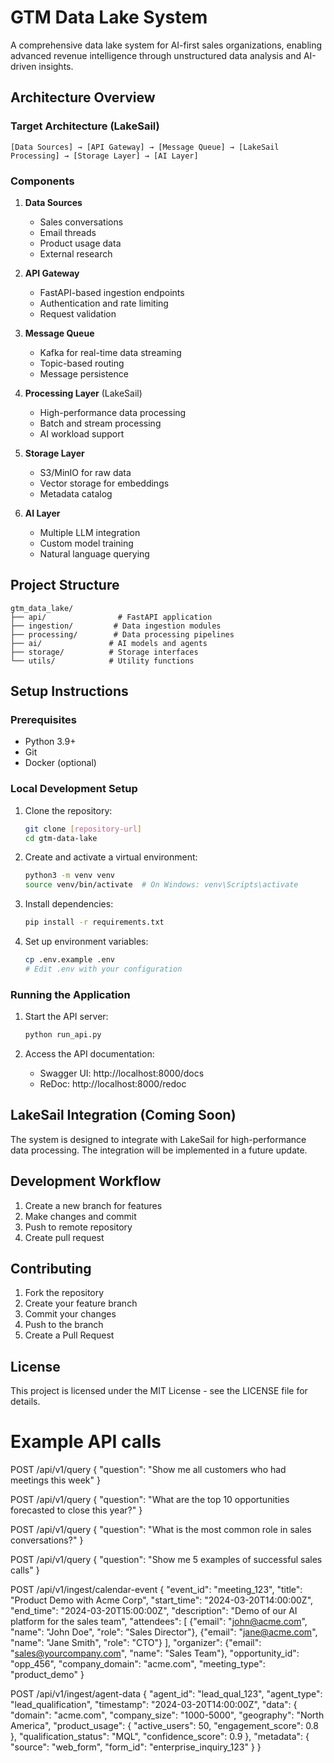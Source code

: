 # GTM Data Lake System

A comprehensive data lake system for AI-first sales organizations, enabling advanced revenue intelligence through unstructured data analysis and AI-driven insights.

## Architecture Overview

### Target Architecture (LakeSail)
```
[Data Sources] → [API Gateway] → [Message Queue] → [LakeSail Processing] → [Storage Layer] → [AI Layer]
```

### Components
1. **Data Sources**
   - Sales conversations
   - Email threads
   - Product usage data
   - External research

2. **API Gateway**
   - FastAPI-based ingestion endpoints
   - Authentication and rate limiting
   - Request validation

3. **Message Queue**
   - Kafka for real-time data streaming
   - Topic-based routing
   - Message persistence

4. **Processing Layer** (LakeSail)
   - High-performance data processing
   - Batch and stream processing
   - AI workload support

5. **Storage Layer**
   - S3/MinIO for raw data
   - Vector storage for embeddings
   - Metadata catalog

6. **AI Layer**
   - Multiple LLM integration
   - Custom model training
   - Natural language querying

## Project Structure
```
gtm_data_lake/
├── api/                # FastAPI application
├── ingestion/         # Data ingestion modules
├── processing/        # Data processing pipelines
├── ai/               # AI models and agents
├── storage/          # Storage interfaces
└── utils/            # Utility functions
```

## Setup Instructions

### Prerequisites
- Python 3.9+
- Git
- Docker (optional)

### Local Development Setup
1. Clone the repository:
   ```bash
   git clone [repository-url]
   cd gtm-data-lake
   ```

2. Create and activate a virtual environment:
   ```bash
   python3 -m venv venv
   source venv/bin/activate  # On Windows: venv\Scripts\activate
   ```

3. Install dependencies:
   ```bash
   pip install -r requirements.txt
   ```

4. Set up environment variables:
   ```bash
   cp .env.example .env
   # Edit .env with your configuration
   ```

### Running the Application
1. Start the API server:
   ```bash
   python run_api.py
   ```

2. Access the API documentation:
   - Swagger UI: http://localhost:8000/docs
   - ReDoc: http://localhost:8000/redoc

## LakeSail Integration (Coming Soon)
The system is designed to integrate with LakeSail for high-performance data processing. The integration will be implemented in a future update.

## Development Workflow
1. Create a new branch for features
2. Make changes and commit
3. Push to remote repository
4. Create pull request

## Contributing
1. Fork the repository
2. Create your feature branch
3. Commit your changes
4. Push to the branch
5. Create a Pull Request

## License
This project is licensed under the MIT License - see the LICENSE file for details.

# Example API calls
POST /api/v1/query
{
    "question": "Show me all customers who had meetings this week"
}

POST /api/v1/query
{
    "question": "What are the top 10 opportunities forecasted to close this year?"
}

POST /api/v1/query
{
    "question": "What is the most common role in sales conversations?"
}

POST /api/v1/query
{
    "question": "Show me 5 examples of successful sales calls"
}

POST /api/v1/ingest/calendar-event
{
    "event_id": "meeting_123",
    "title": "Product Demo with Acme Corp",
    "start_time": "2024-03-20T14:00:00Z",
    "end_time": "2024-03-20T15:00:00Z",
    "description": "Demo of our AI platform for the sales team",
    "attendees": [
        {"email": "john@acme.com", "name": "John Doe", "role": "Sales Director"},
        {"email": "jane@acme.com", "name": "Jane Smith", "role": "CTO"}
    ],
    "organizer": {"email": "sales@yourcompany.com", "name": "Sales Team"},
    "opportunity_id": "opp_456",
    "company_domain": "acme.com",
    "meeting_type": "product_demo"
}

POST /api/v1/ingest/agent-data
{
    "agent_id": "lead_qual_123",
    "agent_type": "lead_qualification",
    "timestamp": "2024-03-20T14:00:00Z",
    "data": {
        "domain": "acme.com",
        "company_size": "1000-5000",
        "geography": "North America",
        "product_usage": {
            "active_users": 50,
            "engagement_score": 0.8
        },
        "qualification_status": "MQL",
        "confidence_score": 0.9
    },
    "metadata": {
        "source": "web_form",
        "form_id": "enterprise_inquiry_123"
    }
} 